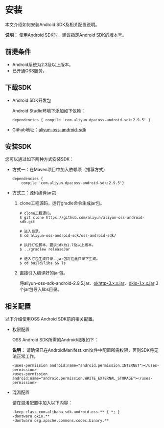 # 安装

本文介绍如何安装Android SDK及相关配置说明。

**说明：** 使用Android SDK时，建议指定Android SDK的版本号。

## 前提条件

-   Android系统为2.3及以上版本。
-   已开通OSS服务。

## 下载SDK

-   Android SDK开发包

    Android Studio环境下添加如下依赖：

    ```
    dependencies { compile 'com.aliyun.dpa:oss-android-sdk:2.9.5' }
    ```

-   Github地址：[aliyun-oss-android-sdk](https://github.com/aliyun/aliyun-oss-android-sdk)

## 安装SDK

您可以通过如下两种方式安装SDK：

-   方式一：在Maven项目中加入依赖项（推荐方式）

    ```
    dependencies {
        compile 'com.aliyun.dpa:oss-android-sdk:2.9.5'}                    
    ```

-   方式二：源码编译jar包
    1.  clone工程源码，运行gradle命令生成jar包。

        ```
        # clone工程源码。
        $ git clone https://github.com/aliyun/aliyun-oss-android-sdk.git
        
        # 进入目录。
        $ cd aliyun-oss-android-sdk/oss-android-sdk/
        
        # 执行打包脚本，要求jdk为1.7及以上版本。
        $ ../gradlew releaseJar
        
        # 进入打包生成目录，jar包将在此目录下生成。
        $ cd build/libs && ls                            
        ```

    2.  直接引入编译好的jar包。

        将aliyun-oss-sdk-android-2.9.5.jar、[okhttp-3.x.x.jar](https://square.github.io/okhttp/#download)、[okio-1.x.x.jar](https://search.maven.org/remote_content?g=com.squareup.okio&a=okio&v=LATEST) 3个jar包导入libs目录。


## 相关配置

以下介绍使用OSS Android SDK前的相关配置。

-   权限配置

    OSS Android SDK所需的Android权限如下：

    **说明：** 请确保已在AndroidManifest.xml文件中配置所需权限，否则SDK将无法正常工作。

    ```
    <uses-permission android:name="android.permission.INTERNET"></uses-permission>
    <uses-permission android:name="android.permission.WRITE_EXTERNAL_STORAGE"></uses-permission>                   
    ```

-   混淆配置

    请在混淆配置中加入以下内容：

    ```
    -keep class com.alibaba.sdk.android.oss.** { *; }
    -dontwarn okio.**
    -dontwarn org.apache.commons.codec.binary.**                    
    ```


